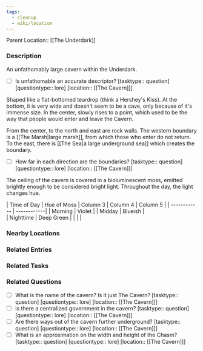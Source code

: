 ```yaml
---
tags:
  - cleanup
  - wiki/location
---
```


Parent Location:: [[The Underdark]]

### Description

An unfathomably large cavern within the Underdark. 
- [ ] Is unfathomable an accurate descriptor? [tasktype:: question] [questiontype:: lore] [location:: [[The Cavern]]] 

Shaped like a flat-bottomed teardrop (think a Hershey's Kiss). At the bottom, it is very wide and doesn't seem to be a cave, only because of it's immense size. In the center, slowly rises to a point, which used to be the way that people would enter and leave the Cavern.

From the center, to the north and east are rock walls. The western boundary is a [[The Marsh|large marsh]], from which those who enter do not return. To the east, there is [[The Sea|a large underground sea]] which creates the boundary.
- [ ] How far in each direction are the boundaries? [tasktype:: question] [questiontype:: lore] [location:: [[The Cavern]]]


The ceiling of the cavern is covered in a bioluminescent moss, emitted brightly enough to be considered bright light. Throughout the day, the light changes hue.

| Time of Day  | Hue of Moss | Column 3   | Column 4   | Column 5   |
| ------------ | ------------|
| Morning      | Violet      | 
| Midday       | Blueish     |  
| Nighttime    | Deep Green  | 
|  |  |


### Nearby Locations


### Related Entries


### Related Tasks


### Related Questions

- [ ] What is the name of the cavern? Is it just The Cavern? [tasktype:: question] [questiontype:: lore] [location:: [[The Cavern]]] 
- [ ] is there a centralized government in the cavern? [tasktype:: question] [questiontype:: lore] [location:: [[The Cavern]]] 
- [ ] Are there ways out of the cavern further underground? [tasktype:: question] [questiontype:: lore] [location:: [[The Cavern]]] 
- [ ] What is an approximation on the width and height of the Chasm? [tasktype:: question] [questiontype:: lore] [location:: [[The Cavern]]] 